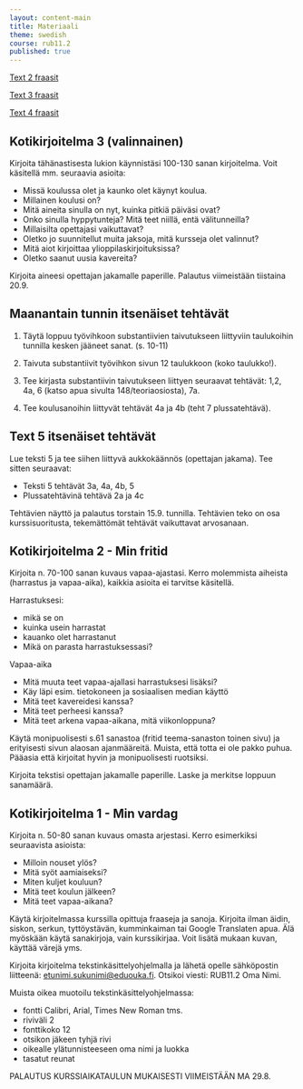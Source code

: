 ```yaml
---
layout: content-main
title: Materiaali
theme: swedish
course: rub11.2
published: true
---
```

[Text 2 fraasit](https://quizlet.com/_2fa28r)

[Text 3 fraasit](https://quizlet.com/_2g8j5y)

[Text 4 fraasit](https://quizlet.com/_2gi0l7)

## Kotikirjoitelma 3 (valinnainen)

Kirjoita tähänastisesta lukion käynnistäsi 100-130 sanan kirjoitelma. Voit käsitellä mm. seuraavia asioita:

* Missä koulussa olet ja kaunko olet käynyt koulua.
* Millainen koulusi on?
* Mitä aineita sinulla on nyt, kuinka pitkiä päiväsi ovat?
* Onko sinulla hyppytunteja? Mitä teet niillä, entä välitunneilla?
* Millaisilta opettajasi vaikuttavat?
* Oletko jo suunnitellut muita jaksoja, mitä kursseja olet valinnut?
* Mitä aiot kirjoittaa ylioppilaskirjoituksissa?
* Oletko saanut uusia kavereita?

Kirjoita aineesi opettajan jakamalle paperille. Palautus viimeistään tiistaina 20.9.

## Maanantain tunnin itsenäiset tehtävät

1. Täytä loppuu työvihkoon substantiivien taivutukseen liittyviin taulukoihin tunnilla kesken jääneet sanat. (s. 10-11)
2. Taivuta substantiivit työvihkon sivun 12 taulukkoon (koko taulukko!).

3. Tee kirjasta substantiivin taivutukseen liittyen seuraavat tehtävät: 1,2,  4a, 6 (katso apua sivulta 148/teoriaosiosta), 7a.

4. Tee koulusanoihin liittyvät tehtävät 4a ja 4b (teht 7 plussatehtävä).

## Text 5 itsenäiset tehtävät

Lue teksti 5 ja tee siihen liittyvä aukkokäännös (opettajan jakama). Tee sitten seuraavat:

* Teksti 5 tehtävät 3a, 4a, 4b, 5
* Plussatehtävinä tehtävä 2a ja 4c

Tehtävien näyttö ja palautus torstain 15.9. tunnilla. Tehtävien teko on osa kurssisuoritusta, tekemättömät tehtävät vaikuttavat arvosanaan.

## Kotikirjoitelma 2 - Min fritid

Kirjoita n. 70-100 sanan kuvaus vapaa-ajastasi. Kerro molemmista aiheista (harrastus ja vapaa-aika), kaikkia asioita ei tarvitse käsitellä.

Harrastuksesi:

* mikä se on
* kuinka usein harrastat
* kauanko olet harrastanut
* Mikä on parasta harrastuksessasi?

Vapaa-aika

* Mitä muuta teet vapaa-ajallasi harrastuksesi lisäksi?
* Käy läpi esim. tietokoneen ja sosiaalisen median käyttö
* Mitä teet kavereidesi kanssa?
* Mitä teet perheesi kanssa?
* Mitä teet arkena vapaa-aikana, mitä viikonloppuna?

Käytä monipuolisesti s.61 sanastoa (fritid teema-sanaston toinen sivu) ja erityisesti sivun alaosan ajanmääreitä. Muista, että totta ei ole pakko puhua. Pääasia että kirjoitat hyvin ja monipuolisesti ruotsiksi.

Kirjoita tekstisi opettajan jakamalle paperille. Laske ja merkitse loppuun sanamäärä.

## Kotikirjoitelma 1 - Min vardag

Kirjoita n. 50-80 sanan kuvaus omasta arjestasi. Kerro esimerkiksi seuraavista asioista:

- Milloin nouset ylös?
- Mitä syöt aamiaiseksi?
- Miten kuljet kouluun?
- Mitä teet koulun jälkeen?
- Mitä teet vapaa-aikana?

Käytä kirjoitelmassa kurssilla opittuja fraaseja ja sanoja. Kirjoita ilman äidin, siskon, serkun, tyttöystävän, kumminkaiman tai Google Translaten apua. Älä myöskään käytä sanakirjoja, vain kurssikirjaa. Voit lisätä mukaan kuvan, käyttää värejä yms.

Kirjoita kirjoitelma tekstinkäsittelyohjelmalla ja lähetä opelle sähköpostin liitteenä: etunimi.sukunimi@eduouka.fi. Otsikoi viesti: RUB11.2 Oma Nimi.

Muista oikea muotoilu tekstinkäsittelyohjelmassa:

- fontti Calibri, Arial, Times New Roman tms.
- riviväli 2
- fonttikoko 12
- otsikon jäkeen tyhjä rivi
- oikealle ylätunnisteeseen oma nimi ja luokka
- tasatut reunat

PALAUTUS KURSSIAIKATAULUN MUKAISESTI VIIMEISTÄÄN MA 29.8.
